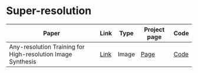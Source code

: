 # Super-resolution

| Paper                                                       |Link                                          | Type  | Project page                                        | Code |
|-------------------------------------------------------------|----------------------------------------------|-------|---------------------------------------------|-----------------------------------|
| Any-resolution Training for High-resolution Image Synthesis | [Link](https://arxiv.org/pdf/2204.07156.pdf) | Image | [Page](https://chail.github.io/anyres-gan/) |[Code](https://github.com/chail/anyres-gan)|
